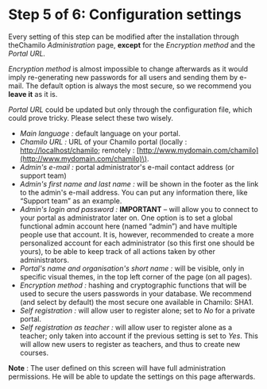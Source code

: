 # Step 5 of 6: Configuration settings

Every setting of this step can be modified after the installation through theChamilo _Administration_ page, **except** for the _Encryption method_ and the _Portal URL._

_Encryption method_ is almost impossible to change afterwards as it would imply re-generating new passwords for all users and sending them by e-mail. The default option is always the most secure, so we recommend you **leave it** as it is.

_Portal URL_ could be updated but only through the configuration file, which could prove tricky. Please select these two wisely.

* _Main language :_ default language on your portal.
* _Chamilo URL :_ URL of your Chamilo portal \(locally : [http://localhost/chamilo](http://localhost/chamilo); remotely : [http://www.mydomain.com/chamilo](http://www.mydomain.com/chamilo)\).
* _Admin's e-mail :_ portal administrator's e-mail contact address \(or support team\)
* _Admin's first name and last name :_ will be shown in the footer as the link to the admin's e-mail address. You can put any information there, like “Support team” as an example.
* _Admin's login and password :_ **IMPORTANT** – will allow you to connect to your portal as administrator later on. One option is to set a global functional admin account here \(named “admin”\) and have multiple people use that account. It is, however, recommended to create a more personalized account for each administrator \(so this first one should be yours\), to be able to keep track of all actions taken by other administrators.
* _Portal's name and organisation's short name :_ will be visible, only in specific visual themes, in the top left corner of the page \(on all pages\).
* _Encryption method :_ hashing and cryptographic functions that will be used to secure the users passwords in your database. We recommend \(and select by default\) the most secure one available in Chamilo: SHA1.
* _Self registration :_ will allow user to register alone; set to _No_ for a private portal.
* _Self registration as teacher :_ will allow user to register alone as a teacher; only taken into account if the previous setting is set to _Yes_. This will allow new users to register as teachers, and thus to create new courses.

**Note** : The user defined on this screen will have full administration permissions. He will be able to update the settings on this page afterwards.


